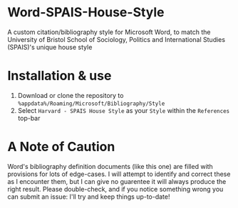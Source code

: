 # Word-SPAIS-House-Style
A custom citation/bibliography style for Microsoft Word, to match the University of Bristol School of Sociology, Politics and International Studies (SPAIS)'s unique house style

# Installation & use
1. Download or clone the repository to `%appdata%/Roaming/Microsoft/Bibliography/Style`
2. Select `Harvard - SPAIS House Style` as your `Style` within the `References` top-bar

# A Note of Caution
Word's bibliography definition documents (like this one) are filled with provisions for lots of edge-cases. I will attempt to identify and correct these as I encounter them, but I can give no guarentee it will always produce the right result. Please double-check, and if you notice something wrong you can submit an issue: I'll try and keep things up-to-date!